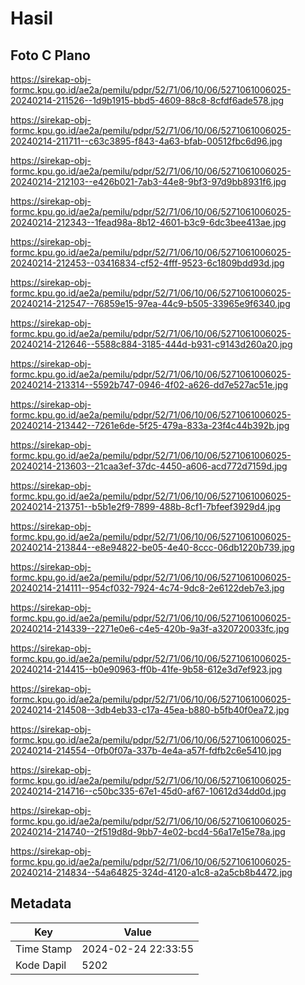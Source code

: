 # Hasil

## Foto C Plano

https://sirekap-obj-formc.kpu.go.id/ae2a/pemilu/pdpr/52/71/06/10/06/5271061006025-20240214-211526--1d9b1915-bbd5-4609-88c8-8cfdf6ade578.jpg

https://sirekap-obj-formc.kpu.go.id/ae2a/pemilu/pdpr/52/71/06/10/06/5271061006025-20240214-211711--c63c3895-f843-4a63-bfab-00512fbc6d96.jpg

https://sirekap-obj-formc.kpu.go.id/ae2a/pemilu/pdpr/52/71/06/10/06/5271061006025-20240214-212103--e426b021-7ab3-44e8-9bf3-97d9bb8931f6.jpg

https://sirekap-obj-formc.kpu.go.id/ae2a/pemilu/pdpr/52/71/06/10/06/5271061006025-20240214-212343--1fead98a-8b12-4601-b3c9-6dc3bee413ae.jpg

https://sirekap-obj-formc.kpu.go.id/ae2a/pemilu/pdpr/52/71/06/10/06/5271061006025-20240214-212453--03416834-cf52-4fff-9523-6c1809bdd93d.jpg

https://sirekap-obj-formc.kpu.go.id/ae2a/pemilu/pdpr/52/71/06/10/06/5271061006025-20240214-212547--76859e15-97ea-44c9-b505-33965e9f6340.jpg

https://sirekap-obj-formc.kpu.go.id/ae2a/pemilu/pdpr/52/71/06/10/06/5271061006025-20240214-212646--5588c884-3185-444d-b931-c9143d260a20.jpg

https://sirekap-obj-formc.kpu.go.id/ae2a/pemilu/pdpr/52/71/06/10/06/5271061006025-20240214-213314--5592b747-0946-4f02-a626-dd7e527ac51e.jpg

https://sirekap-obj-formc.kpu.go.id/ae2a/pemilu/pdpr/52/71/06/10/06/5271061006025-20240214-213442--7261e6de-5f25-479a-833a-23f4c44b392b.jpg

https://sirekap-obj-formc.kpu.go.id/ae2a/pemilu/pdpr/52/71/06/10/06/5271061006025-20240214-213603--21caa3ef-37dc-4450-a606-acd772d7159d.jpg

https://sirekap-obj-formc.kpu.go.id/ae2a/pemilu/pdpr/52/71/06/10/06/5271061006025-20240214-213751--b5b1e2f9-7899-488b-8cf1-7bfeef3929d4.jpg

https://sirekap-obj-formc.kpu.go.id/ae2a/pemilu/pdpr/52/71/06/10/06/5271061006025-20240214-213844--e8e94822-be05-4e40-8ccc-06db1220b739.jpg

https://sirekap-obj-formc.kpu.go.id/ae2a/pemilu/pdpr/52/71/06/10/06/5271061006025-20240214-214111--954cf032-7924-4c74-9dc8-2e6122deb7e3.jpg

https://sirekap-obj-formc.kpu.go.id/ae2a/pemilu/pdpr/52/71/06/10/06/5271061006025-20240214-214339--2271e0e6-c4e5-420b-9a3f-a320720033fc.jpg

https://sirekap-obj-formc.kpu.go.id/ae2a/pemilu/pdpr/52/71/06/10/06/5271061006025-20240214-214415--b0e90963-ff0b-41fe-9b58-612e3d7ef923.jpg

https://sirekap-obj-formc.kpu.go.id/ae2a/pemilu/pdpr/52/71/06/10/06/5271061006025-20240214-214508--3db4eb33-c17a-45ea-b880-b5fb40f0ea72.jpg

https://sirekap-obj-formc.kpu.go.id/ae2a/pemilu/pdpr/52/71/06/10/06/5271061006025-20240214-214554--0fb0f07a-337b-4e4a-a57f-fdfb2c6e5410.jpg

https://sirekap-obj-formc.kpu.go.id/ae2a/pemilu/pdpr/52/71/06/10/06/5271061006025-20240214-214716--c50bc335-67e1-45d0-af67-10612d34dd0d.jpg

https://sirekap-obj-formc.kpu.go.id/ae2a/pemilu/pdpr/52/71/06/10/06/5271061006025-20240214-214740--2f519d8d-9bb7-4e02-bcd4-56a17e15e78a.jpg

https://sirekap-obj-formc.kpu.go.id/ae2a/pemilu/pdpr/52/71/06/10/06/5271061006025-20240214-214834--54a64825-324d-4120-a1c8-a2a5cb8b4472.jpg


## Metadata

| Key        | Value               |
| ---------- | ------------------- |
| Time Stamp | 2024-02-24 22:33:55 |
| Kode Dapil | 5202                |



